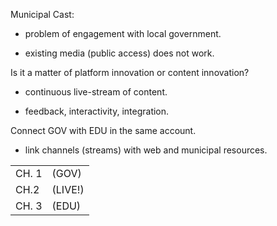 Municipal Cast:

* problem of engagement with local government.  

* existing media (public access) does not work.

Is it a matter of platform innovation or content innovation?

* continuous live-stream of content.

* feedback, interactivity, integration.

Connect GOV with EDU in the same account.

* link channels (streams) with web and municipal resources.

|        |         |
|--------|---------|
| CH. 1  | (GOV)   |
| CH.2   | (LIVE!) |
| CH. 3  | (EDU)   |

